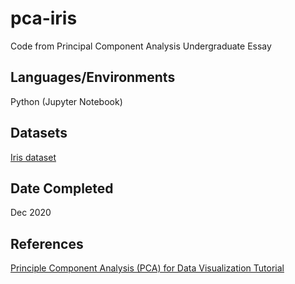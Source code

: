 # pca-iris
Code from Principal Component Analysis Undergraduate Essay

## Languages/Environments
Python (Jupyter Notebook)

## Datasets
[Iris dataset](https://archive.ics.uci.edu/ml/datasets/Iris)

## Date Completed
Dec 2020

## References
[Principle Component Analysis (PCA) for Data Visualization Tutorial](https://github.com/mGalarnyk/Python_Tutorials/blob/master/Sklearn/PCA/PCA_Data_Visualization_Iris_Dataset_Blog.ipynb)

